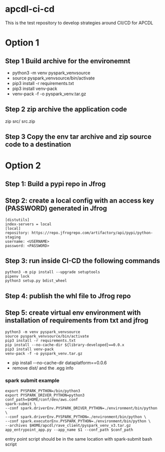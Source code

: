 # apcdl-ci-cd
This is the test repository to develop strategies around CII/CD for APCDL

# Option 1

## Step 1 Build archive for the environemnt 
- python3 -m venv pyspark_venvsource
- source pyspark_venvsource/bin/activate
- pip3 install -r requirements.txt
- pip3 install venv-pack
- venv-pack -f -o pyspark_venv.tar.gz

## Step 2 zip archive the application code 
zip src/ src.zip

## Step 3 Copy the env tar archive and zip source code to a destination

# Option 2

## Step 1: Build a pypi repo in Jfrog
## Step 2: create a local config with an access key (PASSWORD) generated in Jfrog

```
[distutils]
index-servers = local
[local]
repository: https://repo.jfrogrepo.com/artifactory/api/pypi/python-staging
username: <USERNAME>
password: <PASSWORD>
```
## Step 3: run inside CI-CD the following commands

```
python3 -m pip install --upgrade setuptools
pipenv lock
python3 setup.py bdist_wheel
```
## Step 4: publish the whl file to Jfrog repo

## Step 5: create virtual env environment with installation of requirements from txt and jfrog

```
python3 -m venv pyspark_venvsource
source pyspark_venvsource/bin/activate
pip3 install -r requirements.txt
pip install --no-cache-dir ${library-developed}==0.0.x
pip3 install venv-pack
venv-pack -f -o pyspark_venv.tar.gz
```

- pip install --no-cache-dir dataplatform==0.0.6
- remove dist/ and the .egg info

### spark submit example
```
export PYSPARK_PYTHON=/bin/python3
export PYSPARK_DRIVER_PYTHON=python3
conf_path=$HOME/conf/dev/aws.conf
spark-submit \
--conf spark.driverEnv.PYSPARK_DRIVER_PYTHON=./environment/bin/python \
--conf spark.driverEnv.PYSPARK_PYTHON=./environment/bin/python \
--conf spark.executorEnv.PYSPARK_PYTHON=./environment/bin/python \
--archives $HOME/apcdl/rave_client/pyspark_venv_v3.tar.gz app_entrypoint_app.py --app_name $1 --conf_path $conf_path
```

entry point script should be in the same location with spark-submit bash script

